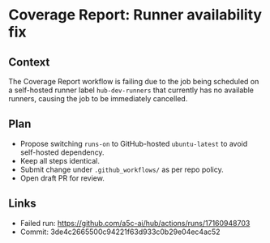 # Coverage Report: Runner availability fix

## Context
The Coverage Report workflow is failing due to the job being scheduled on a self-hosted runner label `hub-dev-runners` that currently has no available runners, causing the job to be immediately cancelled.

## Plan
- Propose switching `runs-on` to GitHub-hosted `ubuntu-latest` to avoid self-hosted dependency.
- Keep all steps identical.
- Submit change under `.github_workflows/` as per repo policy.
- Open draft PR for review.

## Links
- Failed run: https://github.com/a5c-ai/hub/actions/runs/17160948703
- Commit: 3de4c2665500c94221f63d933c0b29e04ec4ac52

